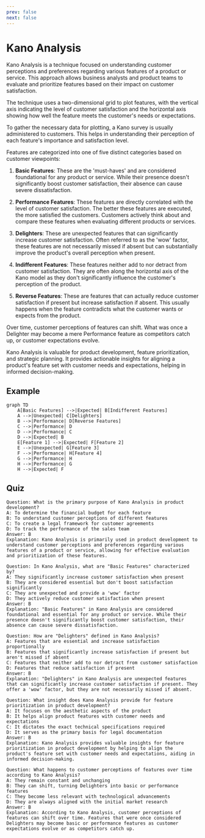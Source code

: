 ```yaml
---
prev: false
next: false
---
```


# Kano Analysis

Kano Analysis is a technique focused on understanding customer perceptions and preferences regarding various features of a product or service. This approach allows business analysts and product teams to evaluate and prioritize features based on their impact on customer satisfaction.

The technique uses a two-dimensional grid to plot features, with the vertical axis indicating the level of customer satisfaction and the horizontal axis showing how well the feature meets the customer's needs or expectations.

To gather the necessary data for plotting, a Kano survey is usually administered to customers. This helps in understanding their perception of each feature's importance and satisfaction level.

Features are categorized into one of five distinct categories based on customer viewpoints:

1. **Basic Features**: These are the 'must-haves' and are considered foundational for any product or service. While their presence doesn't significantly boost customer satisfaction, their absence can cause severe dissatisfaction.

2. **Performance Features**: These features are directly correlated with the level of customer satisfaction. The better these features are executed, the more satisfied the customers. Customers actively think about and compare these features when evaluating different products or services.

3. **Delighters**: These are unexpected features that can significantly increase customer satisfaction. Often referred to as the 'wow' factor, these features are not necessarily missed if absent but can substantially improve the product's overall perception when present.

4. **Indifferent Features**: These features neither add to nor detract from customer satisfaction. They are often along the horizontal axis of the Kano model as they don't significantly influence the customer's perception of the product.

5. **Reverse Features**: These are features that can actually reduce customer satisfaction if present but increase satisfaction if absent. This usually happens when the feature contradicts what the customer wants or expects from the product.

Over time, customer perceptions of features can shift. What was once a Delighter may become a mere Performance feature as competitors catch up, or customer expectations evolve.

Kano Analysis is valuable for product development, feature prioritization, and strategic planning. It provides actionable insights for aligning a product's feature set with customer needs and expectations, helping in informed decision-making.

## Example

```mermaid
graph TD
    A[Basic Features] -->|Expected| B[Indifferent Features]
    A -->|Unexpected| C[Delighters]
    B -->|Performance| D[Reverse Features]
    C -->|Performance| D
    D -->|Performance| C
    D -->|Expected| B
    E[Feature 1] -->|Expected| F[Feature 2]
    E -->|Unexpected| G[Feature 3]
    F -->|Performance| H[Feature 4]
    G -->|Performance| H
    H -->|Performance| G
    H -->|Expected| F
```

## Quiz

```quiz
Question: What is the primary purpose of Kano Analysis in product development?
A: To determine the financial budget for each feature
B: To understand customer perceptions of different features
C: To create a legal framework for customer agreements
D: To track the performance of the sales team
Answer: B
Explanation: Kano Analysis is primarily used in product development to understand customer perceptions and preferences regarding various features of a product or service, allowing for effective evaluation and prioritization of these features.

Question: In Kano Analysis, what are "Basic Features" characterized by?
A: They significantly increase customer satisfaction when present
B: They are considered essential but don't boost satisfaction significantly
C: They are unexpected and provide a 'wow' factor
D: They actively reduce customer satisfaction when present
Answer: B
Explanation: "Basic Features" in Kano Analysis are considered foundational and essential for any product or service. While their presence doesn't significantly boost customer satisfaction, their absence can cause severe dissatisfaction.

Question: How are "Delighters" defined in Kano Analysis?
A: Features that are essential and increase satisfaction proportionally
B: Features that significantly increase satisfaction if present but aren't missed if absent
C: Features that neither add to nor detract from customer satisfaction
D: Features that reduce satisfaction if present
Answer: B
Explanation: "Delighters" in Kano Analysis are unexpected features that can significantly increase customer satisfaction if present. They offer a 'wow' factor, but they are not necessarily missed if absent.

Question: What insight does Kano Analysis provide for feature prioritization in product development?
A: It focuses on the aesthetic aspects of the product
B: It helps align product features with customer needs and expectations
C: It dictates the exact technical specifications required
D: It serves as the primary basis for legal documentation
Answer: B
Explanation: Kano Analysis provides valuable insights for feature prioritization in product development by helping to align the product's feature set with customer needs and expectations, aiding in informed decision-making.

Question: What happens to customer perceptions of features over time according to Kano Analysis?
A: They remain constant and unchanging
B: They can shift, turning Delighters into basic or performance features
C: They become less relevant with technological advancements
D: They are always aligned with the initial market research
Answer: B
Explanation: According to Kano Analysis, customer perceptions of features can shift over time. Features that were once considered Delighters may become basic or performance features as customer expectations evolve or as competitors catch up.

```
